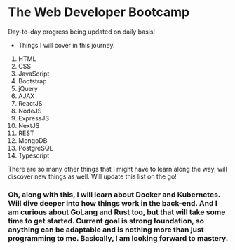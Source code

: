 # The Web Developer Bootcamp
Day-to-day progress being updated on daily basis!

- Things I will cover in this journey.

1. HTML
2. CSS
3. JavaScript
4. Bootstrap
5. jQuery
6. AJAX
7. ReactJS
8. NodeJS
9. ExpressJS
10. NextJS
11. REST
12. MongoDB
13. PostgreSQL
14. Typescript

There are so many other things that I might have to learn along the way, will discover new things as well. Will update this list on the go!

### Oh, along with this, I will learn about Docker and Kubernetes. Will dive deeper into how things work in the back-end. And I am curious about GoLang and Rust too, but that will take some time to get started. Current goal is strong foundation, so anything can be adaptable and is nothing more than just programming to me. Basically, I am looking forward to mastery.